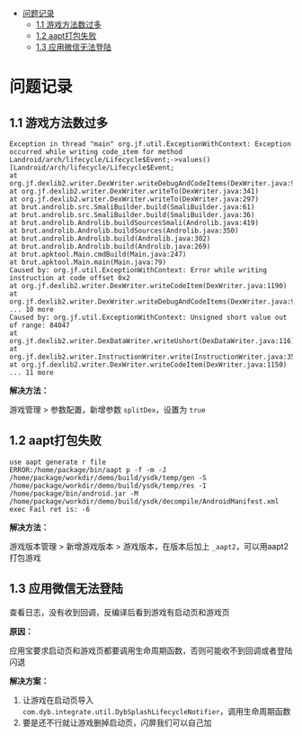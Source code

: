 - [问题记录](#%E9%97%AE%E9%A2%98%E8%AE%B0%E5%BD%95)
  - [1.1 游戏方法数过多](#11-%E6%B8%B8%E6%88%8F%E6%96%B9%E6%B3%95%E6%95%B0%E8%BF%87%E5%A4%9A)
  - [1.2 aapt打包失败](#12-aapt%E6%89%93%E5%8C%85%E5%A4%B1%E8%B4%A5)
  - [1.3 应用微信无法登陆](#13-%E5%BA%94%E7%94%A8%E5%BE%AE%E4%BF%A1%E6%97%A0%E6%B3%95%E7%99%BB%E9%99%86)

# 问题记录

## 1.1 游戏方法数过多

```
Exception in thread "main" org.jf.util.ExceptionWithContext: Exception occurred while writing code_item for method Landroid/arch/lifecycle/Lifecycle$Event;->values()[Landroid/arch/lifecycle/Lifecycle$Event;
at org.jf.dexlib2.writer.DexWriter.writeDebugAndCodeItems(DexWriter.java:917)
at org.jf.dexlib2.writer.DexWriter.writeTo(DexWriter.java:341)
at org.jf.dexlib2.writer.DexWriter.writeTo(DexWriter.java:297)
at brut.androlib.src.SmaliBuilder.build(SmaliBuilder.java:61)
at brut.androlib.src.SmaliBuilder.build(SmaliBuilder.java:36)
at brut.androlib.Androlib.buildSourcesSmali(Androlib.java:419)
at brut.androlib.Androlib.buildSources(Androlib.java:350)
at brut.androlib.Androlib.build(Androlib.java:302)
at brut.androlib.Androlib.build(Androlib.java:269)
at brut.apktool.Main.cmdBuild(Main.java:247)
at brut.apktool.Main.main(Main.java:79)
Caused by: org.jf.util.ExceptionWithContext: Error while writing instruction at code offset 0x2
at org.jf.dexlib2.writer.DexWriter.writeCodeItem(DexWriter.java:1190)
at org.jf.dexlib2.writer.DexWriter.writeDebugAndCodeItems(DexWriter.java:913)
... 10 more
Caused by: org.jf.util.ExceptionWithContext: Unsigned short value out of range: 84047
at org.jf.dexlib2.writer.DexDataWriter.writeUshort(DexDataWriter.java:116)
at org.jf.dexlib2.writer.InstructionWriter.write(InstructionWriter.java:356)
at org.jf.dexlib2.writer.DexWriter.writeCodeItem(DexWriter.java:1150)
... 11 more
```

**解决方法：**

游戏管理 > 参数配置，新增参数 `splitDex`，设置为 `true`

## 1.2 aapt打包失败

```
use aapt generate r file
ERROR:/home/package/bin/aapt p -f -m -J /home/package/workdir/demo/build/ysdk/temp/gen -S /home/package/workdir/demo/build/ysdk/temp/res -I /home/package/bin/android.jar -M /home/package/workdir/demo/build/ysdk/decompile/AndroidManifest.xml exec Fail ret is: -6
```

**解决方法：**

游戏版本管理 > 新增游戏版本 > 游戏版本，在版本后加上 `_aapt2`，可以用aapt2打包游戏

## 1.3 应用微信无法登陆

查看日志，没有收到回调，反编译后看到游戏有启动页和游戏页

**原因：**

应用宝要求启动页和游戏页都要调用生命周期函数，否则可能收不到回调或者登陆闪退

**解决方案：**

1. 让游戏在启动页导入 `com.dyb.integrate.util.DybSplashLifecycleNotifier`，调用生命周期函数
2. 要是还不行就让游戏删掉启动页，闪屏我们可以自己加